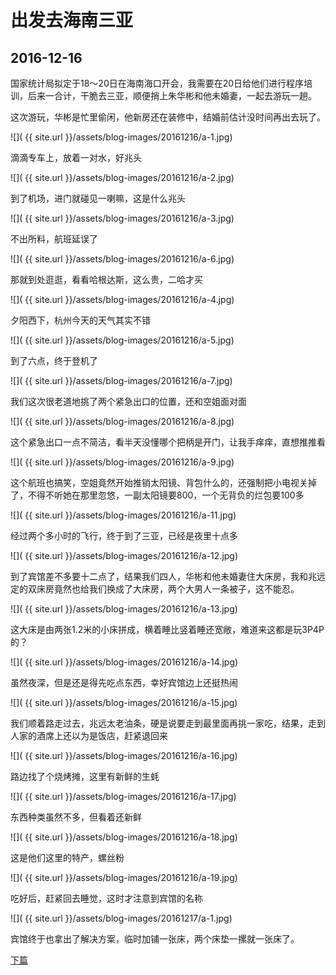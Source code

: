 出发去海南三亚
========================

2016-12-16
------------------------
国家统计局拟定于18～20日在海南海口开会，我需要在20日给他们进行程序培训，后来一合计，干脆去三亚，顺便捎上朱华彬和他未婚妻，一起去游玩一趟。

这次游玩，华彬是忙里偷闲，他新房还在装修中，结婚前估计没时间再出去玩了。

![]( {{ site.url }}/assets/blog-images/20161216/a-1.jpg)

滴滴专车上，放着一对水，好兆头

![]( {{ site.url }}/assets/blog-images/20161216/a-2.jpg)

到了机场，进门就碰见一喇嘛，这是什么兆头

![]( {{ site.url }}/assets/blog-images/20161216/a-3.jpg)

不出所料，航班延误了

![]( {{ site.url }}/assets/blog-images/20161216/a-6.jpg)

那就到处逛逛，看看哈根达斯，这么贵，二哈才买

![]( {{ site.url }}/assets/blog-images/20161216/a-4.jpg)

夕阳西下，杭州今天的天气其实不错

![]( {{ site.url }}/assets/blog-images/20161216/a-5.jpg)

到了六点，终于登机了

![]( {{ site.url }}/assets/blog-images/20161216/a-7.jpg)

我们这次很老道地挑了两个紧急出口的位置，还和空姐面对面

![]( {{ site.url }}/assets/blog-images/20161216/a-8.jpg)

这个紧急出口一点不简洁，看半天没懂哪个把柄是开门，让我手痒痒，直想推推看

![]( {{ site.url }}/assets/blog-images/20161216/a-9.jpg)

这个航班也搞笑，空姐竟然开始推销太阳镜、背包什么的，还强制把小电视关掉了，不得不听她在那里忽悠，一副太阳镜要800，一个无背负的烂包要100多

![]( {{ site.url }}/assets/blog-images/20161216/a-11.jpg)

经过两个多小时的飞行，终于到了三亚，已经是夜里十点多

![]( {{ site.url }}/assets/blog-images/20161216/a-12.jpg)

到了宾馆差不多要十二点了，结果我们四人，华彬和他未婚妻住大床房，我和兆远定的双床房竟然也给我们换成了大床房，两个大男人一条被子，这不能忍。

![]( {{ site.url }}/assets/blog-images/20161216/a-13.jpg)

这大床是由两张1.2米的小床拼成，横着睡比竖着睡还宽敞，难道来这都是玩3P4P的？

![]( {{ site.url }}/assets/blog-images/20161216/a-14.jpg)

虽然夜深，但是还是得先吃点东西，幸好宾馆边上还挺热闹

![]( {{ site.url }}/assets/blog-images/20161216/a-15.jpg)

我们顺着路走过去，兆远太老油条，硬是说要走到最里面再挑一家吃，结果，走到人家的酒席上还以为是饭店，赶紧退回来

![]( {{ site.url }}/assets/blog-images/20161216/a-16.jpg)

路边找了个烧烤摊，这里有新鲜的生蚝

![]( {{ site.url }}/assets/blog-images/20161216/a-17.jpg)

东西种类虽然不多，但看着还新鲜

![]( {{ site.url }}/assets/blog-images/20161216/a-18.jpg)

这是他们这里的特产，螺丝粉

![]( {{ site.url }}/assets/blog-images/20161216/a-19.jpg)

吃好后，赶紧回去睡觉，这时才注意到宾馆的名称

![]( {{ site.url }}/assets/blog-images/20161217/a-1.jpg)

宾馆终于也拿出了解决方案，临时加铺一张床，两个床垫一摞就一张床了。

[下篇](/2016/12/17/亚龙湾1.html)
